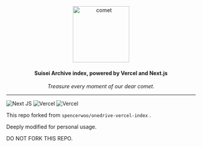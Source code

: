 <div align="center">
  <image src="https://raw.githubusercontent.com/aozaki-kuro/archive-guide/main/assets/comet.png" alt="comet" width="150px" />
  <h4>Suisei Archive index, powered by Vercel and Next.js</h4>
  <em>Treasure every moment of our dear comet.</em>
</div>

---

![Next JS](https://img.shields.io/badge/Next-black?style=for-the-badge&logo=next.js&logoColor=white) ![Vercel](https://img.shields.io/badge/vercel-%23000000.svg?style=for-the-badge&logo=vercel&logoColor=white) ![Vercel](https://therealsujitk-vercel-badge.vercel.app/?app=suisei-archive-aozaki&style=for-the-badge)

This repo forked from `spencerwoo/onedrive-vercel-index` .

Deeply modified for personal usage.

DO NOT FORK THIS REPO.